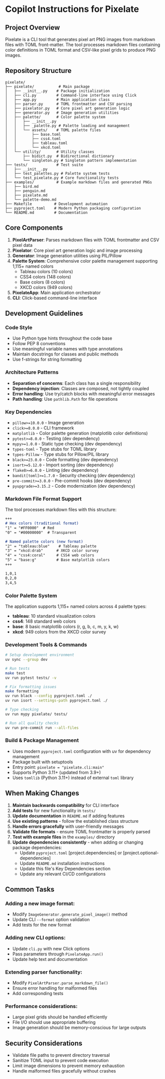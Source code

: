 # Copilot Instructions for Pixelate

## Project Overview

Pixelate is a CLI tool that generates pixel art PNG images from markdown files with TOML front-matter. 
The tool processes markdown files containing color definitions in TOML format and CSV-like pixel grids to produce PNG images.


## Repository Structure

```
pixelate/
├── pixelate/           # Main package
│   ├── __init__.py    # Package initialization  
│   ├── cli.py         # Command-line interface using Click
│   ├── app.py         # Main application class
│   ├── parser.py      # TOML frontmatter and CSV parsing
│   ├── pixelator.py   # Core pixel art generation logic
│   ├── generator.py   # Image generation utilities
│   ├── palette/       # Color palette system
│   │   ├── __init__.py
│   │   ├── _palette.py # Palette loading and management
│   │   └── assets/    # TOML palette files
│   │       ├── base.toml
│   │       ├── css4.toml
│   │       ├── tableau.toml
│   │       └── xkcd.toml
│   └── utility/       # Utility classes
│       ├── bidict.py  # Bidirectional dictionary
│       └── singleton.py # Singleton pattern implementation
├── tests/             # Test suite
│   ├── __init__.py    
│   ├── test_palettes.py # Palette system tests
│   └── test_pixelate.py # Core functionality tests
├── examples/          # Example markdown files and generated PNGs
│   ├── bird.md
│   ├── penguin.md
│   ├── pixelate.md
│   └── palette-demo.md
├── Makefile          # Development automation
├── pyproject.toml    # Modern Python packaging configuration
└── README.md         # Documentation
```

## Core Components

1. **PixelArtParser**: Parses markdown files with TOML frontmatter and CSV pixel data
2. **Pixelator**: Core pixel art generation logic and image processing
3. **Generator**: Image generation utilities using PIL/Pillow
4. **Palette System**: Comprehensive color palette management supporting 1,115+ named colors
   - Tableau colors (10 colors)
   - CSS4 colors (148 colors)  
   - Base colors (8 colors)
   - XKCD colors (949 colors)
5. **PixelateApp**: Main application orchestrator
6. **CLI**: Click-based command-line interface

## Development Guidelines

### Code Style
- Use Python type hints throughout the code base
- Follow PEP 8 conventions
- Use meaningful variable names with type annotations
- Maintain docstrings for classes and public methods
- Use f-strings for string formatting

### Architecture Patterns
- **Separation of concerns**: Each class has a single responsibility
- **Dependency injection**: Classes are composed, not tightly coupled
- **Error handling**: Use try/catch blocks with meaningful error messages
- **Path handling**: Use `pathlib.Path` for file operations

### Key Dependencies
- `pillow>=10.0.0` - Image generation
- `click>=8.0.0` - CLI framework
- `matplotlib` - Color palette generation (matplotlib color definitions)
- `pytest>=8.0.0` - Testing (dev dependency)
- `mypy>=1.0.0` - Static type checking (dev dependency)
- `types-toml` - Type stubs for TOML library
- `types-Pillow` - Type stubs for Pillow/PIL library
- `black>=23.0.0` - Code formatting (dev dependency)
- `isort>=5.12.0` - Import sorting (dev dependency)
- `flake8>=6.0.0` - Linting (dev dependency)
- `bandit[toml]>=1.7.0` - Security checking (dev dependency)
- `pre-commit>=3.0.0` - Pre-commit hooks (dev dependency)
- `pyupgrade>=3.15.2` - Code modernization (dev dependency)


### Markdown File Format Support
The tool processes markdown files with this structure:
```markdown
+++
# Hex colors (traditional format)
"1" = "#FF0000"  # Red
"0" = "#00000000"  # Transparent

# Named palette colors (new format)
"2" = "tableau:blue"    # Tableau palette
"3" = "xkcd:drab"      # XKCD color survey  
"4" = "css4:coral"     # CSS4 web colors
"5" = "base:g"         # Base matplotlib colors
+++

1,0,1
0,2,0
3,4,5
```

### Color Palette System
The application supports 1,115+ named colors across 4 palette types:
- **tableau**: 10 standard visualization colors
- **css4**: 148 standard web colors  
- **base**: 8 basic matplotlib colors (r, g, b, c, m, y, k, w)
- **xkcd**: 949 colors from the XKCD color survey

### Development Tools & Commands
```bash
# Setup development environment
uv sync --group dev

# Run tests  
make test
uv run pytest tests/ -v

# Fix formatting issues
make formatting
uv run black --config pyproject.toml ./
uv run isort --settings-path pyproject.toml ./

# Type checking
uv run mypy pixelate/ tests/

# Run all quality checks
uv run pre-commit run --all-files
```



### Build & Package Management
- Uses modern `pyproject.toml` configuration with uv for dependency management
- Package built with setuptools
- Entry point: `pixelate = "pixelate.cli:main"`
- Supports Python 3.11+ (updated from 3.9+)
- Uses `tomllib` (Python 3.11+) instead of external `toml` library

## When Making Changes

1. **Maintain backwards compatibility** for CLI interface
2. **Add tests** for new functionality in `tests/`
3. **Update documentation** in `README.md` if adding features
4. **Use existing patterns** - follow the established class structure
5. **Handle errors gracefully** with user-friendly messages
6. **Validate file formats** - ensure TOML frontmatter is properly parsed
7. **Test with example files** in the `examples/` directory
8. **Update dependencies consistently** - when adding or changing package dependencies:
   - Update `pyproject.toml` [project.dependencies] or [project.optional-dependencies]
   - Update `README.md` installation instructions
   - Update this file's Key Dependencies section
   - Update any relevant CI/CD configurations

## Common Tasks

### Adding a new image format:
- Modify `ImageGenerator.generate_pixel_image()` method
- Update CLI `--format` option validation
- Add tests for the new format

### Adding new CLI options:
- Update `cli.py` with new Click options
- Pass parameters through `PixelateApp.run()`
- Update help text and documentation

### Extending parser functionality:
- Modify `PixelArtParser.parse_markdown_file()`
- Ensure error handling for malformed files
- Add corresponding tests

### Performance considerations:
- Large pixel grids should be handled efficiently
- File I/O should use appropriate buffering
- Image generation should be memory-conscious for large outputs

## Security Considerations
- Validate file paths to prevent directory traversal
- Sanitize TOML input to prevent code execution
- Limit image dimensions to prevent memory exhaustion
- Handle malformed files gracefully without crashes